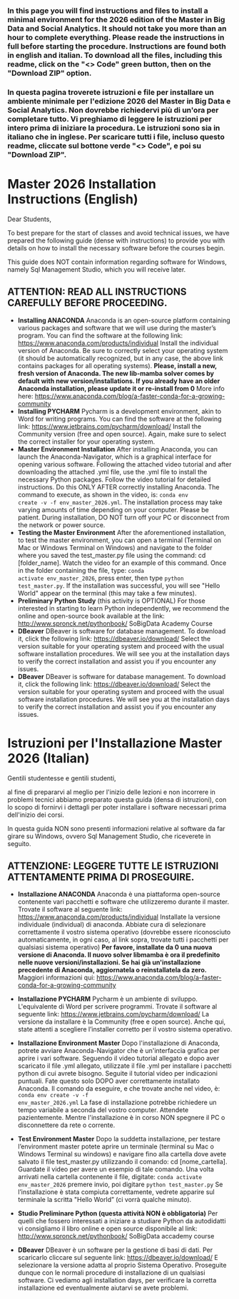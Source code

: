### In this page you will find instructions and files to install a minimal environment for the 2026 edition of the Master in Big Data and Social Analytics. It should not take you more than an hour to complete everything. Please reade the instructions in full before starting the procedure. Instructions are found both in english and italian. To download all the files, including this readme, click on the "<> Code" green button, then on the "Download ZIP" option.
### In questa pagina troverete istruzioni e file per installare un ambiente minimale per l'edizione 2026 del Master in Big Data e Social Analytics. Non dovrebbe richiedervi più di un'ora per completare tutto. Vi preghiamo di leggere le istruzioni per intero prima di iniziare la procedura. Le istruzioni sono sia in italiano che in inglese. Per scaricare tutti i file, incluso questo readme, cliccate sul bottone verde "<> Code", e poi su "Download ZIP".



# Master 2026 Installation Instructions (English)

Dear Students,

To best prepare for the start of classes and avoid technical issues, we have prepared the following guide (dense with instructions) to provide you with details on how to install the necessary software before the courses begin.

This guide does NOT contain information regarding software for Windows, namely Sql Management Studio, which you will receive later.

## ATTENTION: READ ALL INSTRUCTIONS CAREFULLY BEFORE PROCEEDING.

- **Installing ANACONDA** Anaconda is an open-source platform containing various packages and software that we will use during the master’s program. You can find the software at the following link: https://www.anaconda.com/products/individual Install the individual version of Anaconda. Be sure to correctly select your operating system (it should be automatically recognized, but in any case, the above link contains packages for all operating systems). **Please, install a new, fresh version of Anaconda. The new lib-mamba solver comes by default with new version/installations. If you already have an older Anaconda installation, please update it or re-install from 0** More info here: https://www.anaconda.com/blog/a-faster-conda-for-a-growing-community
- **Installing PYCHARM** Pycharm is a development environment, akin to Word for writing programs. You can find the software at the following link: https://www.jetbrains.com/pycharm/download/ Install the Community version (free and open source). Again, make sure to select the correct installer for your operating system.
- **Master Environment Installation** After installing Anaconda, you can launch the Anaconda-Navigator, which is a graphical interface for opening various software. Following the attached video tutorial and after downloading the attached .yml file, use the .yml file to install the necessary Python packages. Follow the video tutorial for detailed instructions. Do this ONLY AFTER correctly installing Anaconda. The command to execute, as shown in the video, is: <code>conda env create -v -f env_master_2026.yml</code>. The installation process may take varying amounts of time depending on your computer. Please be patient. During installation, DO NOT turn off your PC or disconnect from the network or power source.
- **Testing the Master Environment** After the aforementioned installation, to test the master environment, you can open a terminal (Terminal on Mac or Windows Terminal on Windows) and navigate to the folder where you saved the test_master.py file using the command: cd [folder_name]. Watch the video for an example of this command. Once in the folder containing the file, type: <code>conda activate env_master_2026</code>, press enter, then type <code>python test_master.py</code>. If the installation was successful, you will see "Hello World" appear on the terminal (this may take a few minutes).
- **Preliminary Python Study** (this activity is OPTIONAL) For those interested in starting to learn Python independently, we recommend the online and open-source book available at the link: http://www.spronck.net/pythonbook/ SoBigData Academy Course
- **DBeaver** DBeaver is software for database management. To download it, click the following link: https://dbeaver.io/download/ Select the version suitable for your operating system and proceed with the usual software installation procedures. We will see you at the installation days to verify the correct installation and assist you if you encounter any issues.
- **DBeaver** DBeaver is software for database management. To download it, click the following link: https://dbeaver.io/download/ Select the version suitable for your operating system and proceed with the usual software installation procedures. We will see you at the installation days to verify the correct installation and assist you if you encounter any issues.



# Istruzioni per l'Installazione Master 2026 (Italian)

Gentili studentesse e gentili studenti,
 
al fine di prepararvi al meglio per l'inizio delle lezioni e non incorrere in problemi tecnici abbiamo preparato questa guida (densa di istruzioni), con lo scopo di fornirvi i dettagli per poter installare i software necessari prima dell'inizio dei corsi.
 
In questa guida NON sono presenti informazioni relative al software da far girare su Windows, ovvero Sql Management Studio, che riceverete in seguito.
  
## ATTENZIONE: LEGGERE TUTTE LE ISTRUZIONI ATTENTAMENTE PRIMA DI PROSEGUIRE.

- **Installazione ANACONDA**
Anaconda è una piattaforma open-source contenente vari pacchetti e software che utilizzeremo durante il master.
Trovate il software al seguente link:
https://www.anaconda.com/products/individual
Installate la versione individuale (individual) di anaconda. Abbiate cura di selezionare correttamente il vostro sistema operativo (dovrebbe essere riconosciuto automaticamente, in ogni caso, al link sopra, trovate tutti i pacchetti per qualsiasi sistema operativo) **Per favore, installate da 0 una nuova versione di Anaconda. Il nuovo solver libmamba è ora il predefinito nelle nuove versioni/installazioni. Se hai già un'installazione precedente di Anaconda, aggiornatela o reinstallatela da zero.** Maggiori informazioni qui: https://www.anaconda.com/blog/a-faster-conda-for-a-growing-community

- **Installazione PYCHARM**
Pycharm è un ambiente di sviluppo. L'equivalente di Word per scrivere programmi.
Trovate il software al seguente link:
https://www.jetbrains.com/pycharm/download/
La versione da installare è la Community (free e open source). Anche qui, state attenti a scegliere l’installer corretto per il vostro sistema operativo.

- **Installazione Environment Master**
Dopo l'installazione di Anaconda, potrete avviare Anaconda-Navigator che è un'interfaccia grafica per aprire i vari software. Seguendo il video tutorial allegato e dopo aver scaricato il file .yml allegato, utilizzate il file .yml per installare i pacchetti python di cui avrete bisogno. Seguite il tutorial video per indicazioni puntuali. Fate questo solo DOPO aver correttamente installato Anaconda. Il comando da eseguire, e che trovate anche nel video, è: <code>conda env create -v -f env_master_2026.yml</code>
La fase di installazione potrebbe richiedere un tempo variabile a seconda del vostro computer. Attendete pazientemente. Mentre l'installazione è in corso NON spegnere il PC o disconnettere da rete o corrente.
 
- **Test Environment Master**
Dopo la suddetta installazione, per testare l’environment master potete aprire un terminale (terminal su Mac o Windows Terminal su windows) e navigare fino alla cartella dove avete salvato il file test_master.py utilizzando il comando: cd [nome_cartella]. Guardate il video per avere un esempio di tale comando. Una volta arrivati nella cartella contenente il file, digitate: <code>conda activate env_master_2026</code> premere invio, poi digitare <code>python test_master.py</code>
Se l’installazione è stata compiuta correttamente, vedrete apparire sul terminale la scritta "Hello World” (ci vorrà qualche minuto).
 
- **Studio Preliminare Python (questa attività NON è obbligatoria)**
Per quelli che fossero interessati a iniziare a studiare Python da autodidatti vi consigliamo il libro online e open source disponibile al link:
http://www.spronck.net/pythonbook/
SoBigData accademy course

- **DBeaver**
DBeaver è un software per la gestione di basi di dati. Per scaricarlo cliccare sul seguente link: https://dbeaver.io/download/
E selezionare la versione adatta al proprio Sistema Operativo. Proseguite dunque con le normali procedure di installazione di un qualsiasi software.
Ci vediamo agli installation days, per verificare la corretta installazione ed eventualmente aiutarvi se avete problemi.



